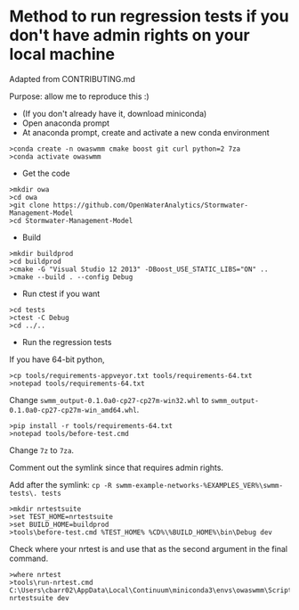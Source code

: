 # Method to run regression tests if you don't have admin rights on your local machine
Adapted from CONTRIBUTING.md

Purpose: allow me to reproduce this :)

- (If you don't already have it, download miniconda)
- Open anaconda prompt
- At anaconda prompt, create and activate a new conda environment

```
>conda create -n owaswmm cmake boost git curl python=2 7za
>conda activate owaswmm
```

- Get the code
```
>mkdir owa
>cd owa
>git clone https://github.com/OpenWaterAnalytics/Stormwater-Management-Model
>cd Stormwater-Management-Model
```

- Build
```
>mkdir buildprod
>cd buildprod
>cmake -G "Visual Studio 12 2013" -DBoost_USE_STATIC_LIBS="ON" ..
>cmake --build . --config Debug
```

- Run ctest if you want
```
>cd tests
>ctest -C Debug
>cd ../..
```

- Run the regression tests

If you have 64-bit python, 
```
>cp tools/requirements-appveyor.txt tools/requirements-64.txt
>notepad tools/requirements-64.txt
```
Change ```swmm_output-0.1.0a0-cp27-cp27m-win32.whl``` to ```swmm_output-0.1.0a0-cp27-cp27m-win_amd64.whl```.

```
>pip install -r tools/requirements-64.txt
>notepad tools/before-test.cmd
```
Change ```7z``` to ```7za```.

Comment out the symlink since that requires admin rights.

Add after the symlink:
```cp -R swmm-example-networks-%EXAMPLES_VER%\swmm-tests\. tests```

```
>mkdir nrtestsuite
>set TEST_HOME=nrtestsuite
>set BUILD_HOME=buildprod
>tools\before-test.cmd %TEST_HOME% %CD%\%BUILD_HOME%\bin\Debug dev
```

Check where your nrtest is and use that as the second argument in the final command.
```
>where nrtest
>tools\run-nrtest.cmd C:\Users\cbarr02\AppData\Local\Continuum\miniconda3\envs\owaswmm\Scripts nrtestsuite dev
```
